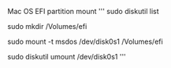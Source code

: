 Mac OS EFI partition mount
'''
sudo diskutil list

sudo mkdir /Volumes/efi

sudo mount -t msdos /dev/disk0s1 /Volumes/efi

sudo diskutil umount /dev/disk0s1
'''

